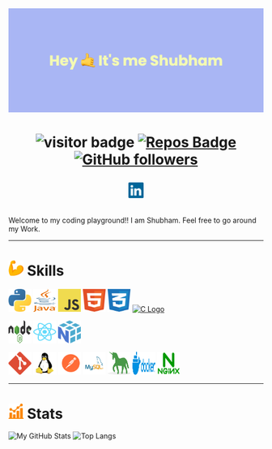 <img src="https://github.com/shubham4315/shubham4315/blob/main/src/banner.png">

<h1 align="center">

![visitor badge](https://visitor-badge.glitch.me/badge?page_id=shubham4315.visitor-badge&right_color=blue) 
[![Repos Badge](https://badges.pufler.dev/repos/shubham4315)](https://github.com/shubham4315?tab=repositories)
[![GitHub followers](https://img.shields.io/github/followers/shubham4315.svg?style=flat&label=Follow&maxAge=2592000)](https://github.com/shubham4315?tab=followers)

[<img src="https://github.com/shubham4315/shubham4315/blob/main/src/linkedin.svg" alt="LinkedIn Logo" width="30"/>](https://www.linkedin.com/in/shubham-ab605a132/)
   
</h1>

Welcome to my coding playground!! I am Shubham. Feel free to go around my Work. 

---
# <img src="https://github.com/shubham4315/shubham4315/blob/main/src/muscle.png" width="30px"> Skills


[<img src="https://github.com/shubham4315/shubham4315/blob/main/src/python-5(1).svg" alt="Python Logo" width="45" height="45"/>](https://www.python.org/)
[<img src="https://github.com/shubham4315/shubham4315/blob/main/src/java-4.svg" alt="Java Logo" width="45" height="45"/>](https://www.java.com/de/)
[<img src="https://github.com/shubham4315/shubham4315/blob/main/src/logo-javascript.svg" alt="Javascript Logo" width="45" height="45"/>](https://developer.mozilla.org/de/docs/Web/JavaScript)
[<img src="https://github.com/shubham4315/shubham4315/blob/main/src/html-1.svg" alt="HTML5 Logo" width="45" height="45"/>](https://developer.mozilla.org/de/docs/Learn/Getting_started_with_the_web/HTML_basics)
[<img src="https://github.com/shubham4315/shubham4315/blob/main/src/css-3.svg" alt="CSS Logo" width="45" height="45"/>](https://developer.mozilla.org/de/docs/Learn/Getting_started_with_the_web/CSS_basics)
[<img src="https://raw.githubusercontent.com/isocpp/logos/master/cpp_logo.png" alt="C Logo" width="45" height="45"/>]("")

   
[<img src="https://github.com/shubham4315/shubham4315/blob/main/src/nodejs-1.svg" alt="Nodejs Logo" width="45" height="45"/>](https://nodejs.org/en/)
[<img src="https://github.com/shubham4315/shubham4315/blob/main/src/react-2.svg" alt="React Logo" width="45" height="45"/>](https://reactjs.org/)
[<img src="https://github.com/shubham4315/shubham4315/blob/main/src/numpy-1.svg" alt="NumPy Logo" width="45" height="45"/>](https://numpy.org/)

   
[<img src="https://github.com/shubham4315/shubham4315/blob/main/src/git-icon.svg" alt="Git Logo" width="45" height="45"/>](https://git-scm.com/)
[<img src="https://github.com/shubham4315/shubham4315/blob/main/src/linux-tux.svg" alt="Linux Logo" width="45" height="45"/>](https://www.linux.org/)
[<img src="https://github.com/shubham4315/shubham4315/blob/main/src/postman.svg" alt="Postman Logo" width="45" height="45"/>](https://www.postman.com/)
[<img src="https://github.com/shubham4315/shubham4315/blob/main/src/MySQL-Logo.wine.svg" alt="MySql Logo" width="45" height="45"/>](https://www.mysql.com/de/)
[<img src="https://github.com/shubham4315/shubham4315/blob/main/src/gunicorn.svg" alt="Gunicorn Logo" width="45" height="45"/>](https://gunicorn.org/)
[<img src="https://github.com/shubham4315/shubham4315/blob/main/src/docker-3.svg" alt="Docker Logo" width="45" height="45"/>](https://www.docker.com/)
[<img src="https://github.com/shubham4315/shubham4315/blob/main/src/nginx-1.svg" alt="Nginx Logo" width="45" height="45"/>](https://www.nginx.com/)

---
# <img src="https://github.com/shubham4315/shubham4315/blob/main/src/statistics.png" width="30px"> Stats

![My GitHub Stats](https://github-readme-stats.vercel.app/api?username=shubham4315&theme=github_dark&show_icons=true)
![Top Langs](https://github-readme-stats.vercel.app/api/top-langs/?username=shubham4315&hide=javascript,html)
